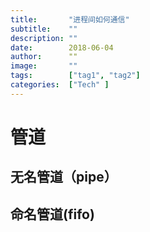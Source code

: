 ```yaml
---
title:       "进程间如何通信"
subtitle:    ""
description: ""
date:        2018-06-04
author:      ""
image:       ""
tags:        ["tag1", "tag2"]
categories:  ["Tech" ]
---
```



# 管道
## 无名管道（pipe）

## 命名管道(fifo)
